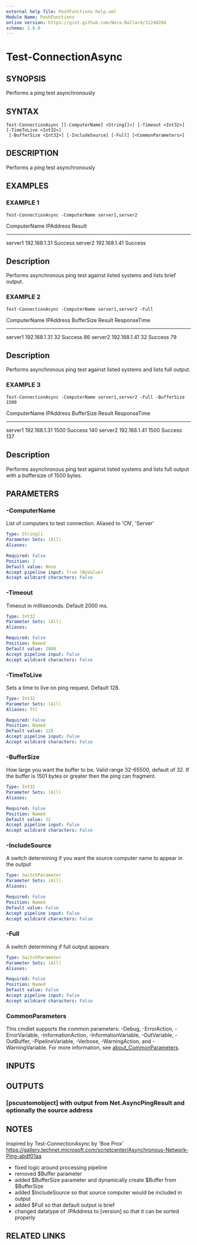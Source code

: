 ```yaml
---
external help file: PoshFunctions-help.xml
Module Name: PoshFunctions
online version: https://gist.github.com/Nora-Ballard/11240204
schema: 2.0.0
---
```


# Test-ConnectionAsync

## SYNOPSIS
Performs a ping test asynchronously

## SYNTAX

```
Test-ConnectionAsync [[-ComputerName] <String[]>] [-Timeout <Int32>] [-TimeToLive <Int32>]
 [-BufferSize <Int32>] [-IncludeSource] [-Full] [<CommonParameters>]
```

## DESCRIPTION
Performs a ping test asynchronously

## EXAMPLES

### EXAMPLE 1
```
Test-ConnectionAsync -ComputerName server1,server2
```

ComputerName IPAddress     Result
------------ ---------     ------
server1      192.168.1.31 Success
server2      192.168.1.41 Success

Description
-----------
Performs asynchronous ping test against listed systems and lists brief output.

### EXAMPLE 2
```
Test-ConnectionAsync -ComputerName server1,server2 -Full
```

ComputerName IPAddress    BufferSize  Result ResponseTime
------------ ---------    ----------  ------ ------------
server1      192.168.1.31         32 Success           86
server2      192.168.1.41         32 Success           79

Description
-----------
Performs asynchronous ping test against listed systems and lists full output.

### EXAMPLE 3
```
Test-ConnectionAsync -ComputerName server1,server2 -Full -BufferSize 1500
```

ComputerName IPAddress    BufferSize  Result ResponseTime
------------ ---------    ----------  ------ ------------
server1      192.168.1.31       1500 Success          140
server2      192.168.1.41       1500 Success          137

Description
-----------
Performs asynchronous ping test against listed systems and lists full output with a buffersize of 1500 bytes.

## PARAMETERS

### -ComputerName
List of computers to test connection.
Aliased to 'CN', 'Server'

```yaml
Type: String[]
Parameter Sets: (All)
Aliases:

Required: False
Position: 1
Default value: None
Accept pipeline input: True (ByValue)
Accept wildcard characters: False
```

### -Timeout
Timeout in milliseconds.
Default 2000 ms.

```yaml
Type: Int32
Parameter Sets: (All)
Aliases:

Required: False
Position: Named
Default value: 2000
Accept pipeline input: False
Accept wildcard characters: False
```

### -TimeToLive
Sets a time to live on ping request.
Default 128.

```yaml
Type: Int32
Parameter Sets: (All)
Aliases: Ttl

Required: False
Position: Named
Default value: 128
Accept pipeline input: False
Accept wildcard characters: False
```

### -BufferSize
How large you want the buffer to be.
Valid range 32-65500, default of 32.
If the buffer is 1501 bytes or greater then the ping can fragment.

```yaml
Type: Int32
Parameter Sets: (All)
Aliases:

Required: False
Position: Named
Default value: 32
Accept pipeline input: False
Accept wildcard characters: False
```

### -IncludeSource
A switch determining if you want the source computer name to appear in the output

```yaml
Type: SwitchParameter
Parameter Sets: (All)
Aliases:

Required: False
Position: Named
Default value: False
Accept pipeline input: False
Accept wildcard characters: False
```

### -Full
A switch determining if full output appears

```yaml
Type: SwitchParameter
Parameter Sets: (All)
Aliases:

Required: False
Position: Named
Default value: False
Accept pipeline input: False
Accept wildcard characters: False
```

### CommonParameters
This cmdlet supports the common parameters: -Debug, -ErrorAction, -ErrorVariable, -InformationAction, -InformationVariable, -OutVariable, -OutBuffer, -PipelineVariable, -Verbose, -WarningAction, and -WarningVariable. For more information, see [about_CommonParameters](http://go.microsoft.com/fwlink/?LinkID=113216).

## INPUTS

## OUTPUTS

### [pscustomobject] with output from Net.AsyncPingResult and optionally the source address
## NOTES
Inspired by Test-ConnectionAsync by 'Boe Prox'
https://gallery.technet.microsoft.com/scriptcenter/Asynchronous-Network-Ping-abdf01aa
* fixed logic around processing pipeline
* removed $Buffer parameter
* added $BufferSize parameter and dynamically create $Buffer from $BufferSize
* added $IncludeSource so that source computer would be included in output
* added $Full so that default output is brief
* changed datatype of .IPAddress to \[version\] so that it can be sorted properly

## RELATED LINKS
